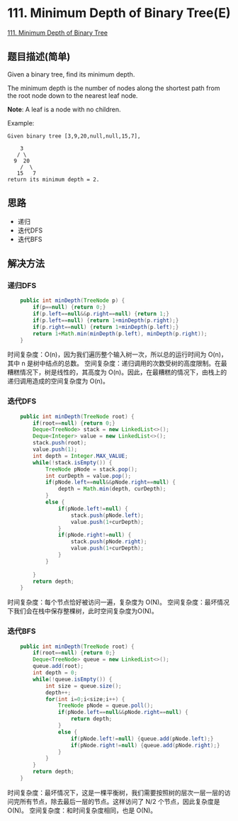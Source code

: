 # 111. Minimum Depth of Binary Tree(E)
[111. Minimum Depth of Binary Tree](https://leetcode-cn.com/problems/minimum-depth-of-binary-tree/)

## 题目描述(简单)

Given a binary tree, find its minimum depth.

The minimum depth is the number of nodes along the shortest path from the root node down to the nearest leaf node.

**Note**: A leaf is a node with no children.

Example:
```
Given binary tree [3,9,20,null,null,15,7],

    3
   / \
  9  20
    /  \
   15   7
return its minimum depth = 2.
```


## 思路

- 递归
- 迭代DFS
- 迭代BFS


## 解决方法

### 递归DFS


```java
    public int minDepth(TreeNode p) {
    	if(p==null) {return 0;}
		if(p.left==null&&p.right==null) {return 1;}
		if(p.left==null) {return 1+minDepth(p.right);}
		if(p.right==null) {return 1+minDepth(p.left);}
		return 1+Math.min(minDepth(p.left), minDepth(p.right));
    }
```
时间复杂度：O(n)，因为我们遍历整个输入树一次，所以总的运行时间为 O(n)，其中 n 是树中结点的总数。
空间复杂度：递归调用的次数受树的高度限制。在最糟糕情况下，树是线性的，其高度为 O(n)。因此，在最糟糕的情况下，由栈上的递归调用造成的空间复杂度为 O(n)。



### 迭代DFS


```java
    public int minDepth(TreeNode root) {
    	if(root==null) {return 0;}
        Deque<TreeNode> stack = new LinkedList<>();
        Deque<Integer> value = new LinkedList<>();
        stack.push(root);
        value.push(1);
        int depth = Integer.MAX_VALUE;
        while(!stack.isEmpty()) {
        	TreeNode pNode = stack.pop();
        	int curDepth = value.pop();
        	if(pNode.left==null&&pNode.right==null) {
        		depth = Math.min(depth, curDepth);
        	}
        	else {
        		if(pNode.left!=null) {
        			stack.push(pNode.left);
        			value.push(1+curDepth);
        		}
        		if(pNode.right!=null) {
        			stack.push(pNode.right);
        			value.push(1+curDepth);
        		}
			}
        	
        }
        return depth;
    }
```
时间复杂度：每个节点恰好被访问一遍，复杂度为 O(N)。
空间复杂度：最坏情况下我们会在栈中保存整棵树，此时空间复杂度为O(N)。

### 迭代BFS


```java
    public int minDepth(TreeNode root) {
    	if(root==null) {return 0;}
        Deque<TreeNode> queue = new LinkedList<>();
        queue.add(root);
        int depth = 0;
        while(!queue.isEmpty()) {
        	int size = queue.size();
        	depth++;
        	for(int i=0;i<size;i++) {
        		TreeNode pNode = queue.poll();
        		if(pNode.left==null&&pNode.right==null) {
        			return depth;
        		}
        		else {
        			if(pNode.left!=null) {queue.add(pNode.left);}
        			if(pNode.right!=null) {queue.add(pNode.right);}
        		}
        	}
        }
        return depth;
    }
```
时间复杂度：最坏情况下，这是一棵平衡树，我们需要按照树的层次一层一层的访问完所有节点，除去最后一层的节点。这样访问了 N/2 个节点，因此复杂度是O(N)。
空间复杂度：和时间复杂度相同，也是 O(N)。






